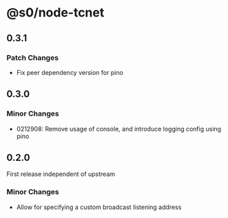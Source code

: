 # @s0/node-tcnet

## 0.3.1

### Patch Changes

-   Fix peer dependency version for pino

## 0.3.0

### Minor Changes

-   0212908: Remove usage of console, and introduce logging config using pino

## 0.2.0

First release independent of upstream

### Minor Changes

-   Allow for specifying a custom broadcast listening address
